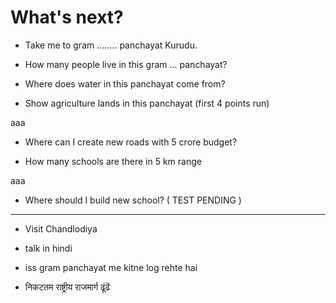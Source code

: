 # What's next?

  - Take me to gram ........ panchayat Kurudu.

  - How many people live in this gram ... panchayat?

  - Where does water in this panchayat come from?
  
  - Show agriculture lands in this panchayat (first 4 points run)
  
aaa

  - Where can I create new roads with 5 crore budget?

  - How many schools are there in 5 km range
  
aaa

- Where should I build new school? ( TEST PENDING )


----

  - Visit Chandlodiya

  - talk in hindi
  
  - iss gram panchayat me kitne log rehte hai

  - निकटतम राष्ट्रीय राजमार्ग ढूंढें

